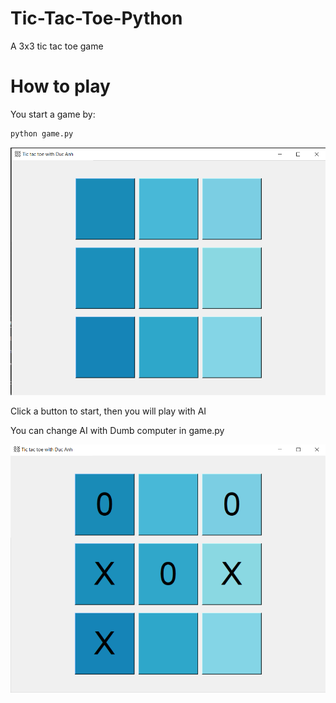 # Tic-Tac-Toe-Python

A 3x3 tic tac toe game

# How to play

You start a game by:

```python
python game.py
```

![Alt text](tic_tac_toe_1.png?raw=true "GUI")

Click a button to start, then you will play with AI

You can change AI with Dumb computer in game.py

![Alt text](tic_tac_toe_2.png?raw=true "GUI")



